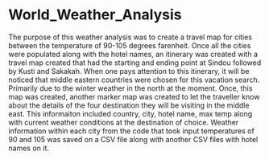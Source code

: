 # World_Weather_Analysis

The purpose of this weather analysis was to create a travel map for cities between the temperature of 90-105 degrees farenheit. Once all the cities were populated along with the hotel names, an itinerary was created with a travel map created that had the starting and ending point at Sindou followed by Kusti and Sakakah. When one pays attention to this itinerary, it will be noticed that middle eastern countries were chosen for this vacation search. Primarily due to the winter weather in the north at the moment. Once, this map was created, another marker map was created to let the traveller know about the details of the four destination they will be visiting in the middle east. This informaiton included country, city, hotel name, max temp along with current weather conditions at the destination of choice. Weather information within each city from the code that took input temperatures of 90 and 105 was saved on a CSV file along with another CSV files with hotel names on it.
